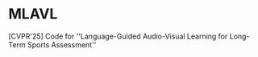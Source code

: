 # MLAVL
[CVPR'25] Code for ''Language-Guided Audio-Visual Learning for Long-Term Sports Assessment''
